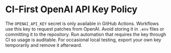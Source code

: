 # CI-First OpenAI API Key Policy

The `OPENAI_API_KEY` secret is only available in GitHub Actions. Workflows use this key to request patches from OpenAI. Avoid storing it in `.env` files or committing it to the repository. Run automation that requires the key through CI so usage is auditable. For occasional local testing, export your own key temporarily and remove it afterward.
